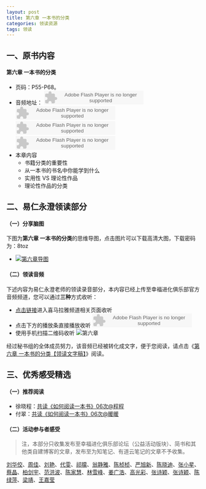 ```yaml
---
layout: post
title: 第六章 一本书的分类
categories: 领读资源
tags: 领读
---
```


## 一、原书内容

#### 第六章 一本书的分类

- 页码：P55-P68。
- 音频地址：
    <object type="application/x-shockwave-flash" id="ximalaya_player" data="http://www.ximalaya.com/swf/sound/orange.swf?id=12173747" width="260" height="36"></object><object type="application/x-shockwave-flash" id="ximalaya_player" data="http://www.ximalaya.com/swf/sound/orange.swf?id=12174626" width="260" height="36"></object><object type="application/x-shockwave-flash" id="ximalaya_player" data="http://www.ximalaya.com/swf/sound/orange.swf?id=12174818" width="260" height="36"></object><object type="application/x-shockwave-flash" id="ximalaya_player" data="http://www.ximalaya.com/swf/sound/orange.swf?id=12174955" width="260" height="36"></object></object>
- 本章内容
	- 书籍分类的重要性
	- 从一本书的书名中你能学到什么
	- 实用性 VS 理论性作品
	- 理论性作品的分类

## 二、易仁永澄领读部分

#### （一）分享脑图

下图为**第六章 一本书的分类**的思维导图，点击图片可以下载高清大图，下载密码为：8toz

- [![第六章导图](http://77fm42.com1.z0.glb.clouddn.com/htrab-nt-s06small.jpg)](http://pan.baidu.com/s/1ntWYt3j)

#### （二）领读音频

下述内容为易仁永澄老师的领读录音部分，本内容已经上传至幸福进化俱乐部官方音频频道，您可以通过**三种**方式收听：

- [点击链接](http://www.ximalaya.com/12605301/sound/12573260)进入喜马拉雅频道相关页面收听
- 点击下方的播放条直接播放收听
	<object type="application/x-shockwave-flash" id="ximalaya_player" data="http://www.ximalaya.com/swf/sound/orange.swf?id=12573260" width="260" height="36"></object>
- 使用手机扫描二维码收听
![第六章](http://77fm42.com1.z0.glb.clouddn.com/htrab-qr-s06.png)

经过秘书组的全体成员努力，该音频已经被转化成文字，便于您阅读，请点击《[第六章 一本书的分类【领读文字稿】](http://htrab.com/sesson06-text/)》阅读。

## 三、优秀感受精选

#### （一）推荐阅读

- 徐晓程：[共读《如何阅读一本书》06次@程程](http://www.jianshu.com/p/d67642b74238)
- 付翠：[共读《如何阅读一本书》06次@暖暖](http://www.jianshu.com/p/6480e2252fc9)

#### （二）活动参与者感受

> 注，本部分只收集发布至幸福进化俱乐部论坛（公益活动版块）、简书和其他类自建博客的文章，发布至为知笔记、有道云笔记的文章不予收集。

[刘华佼](http://mp.weixin.qq.com/s?__biz=MzAxNjUzNzY1Mw==&mid=402184723&idx=1&sn=ce4bef90a24e2f923871082db32b421b&scene=0#wechat_redirect)、[周佳](http://www.jianshu.com/p/723631dcf5f6)、[刘艳](http://www.jianshu.com/p/3ed0380cc8a6)、[代雯](http://www.jianshu.com/p/1213c3a7b025)、[祁曚](http://www.jianshu.com/p/c5e2e59b41f4)、[翁静雅](http://www.jianshu.com/p/107cd471e03f)、[陈桢桢](http://www.jianshu.com/p/c4749280b925)、[严旭新](http://www.jianshu.com/p/621c54133cdc)、[陈晓迪](http://www.jianshu.com/p/38c47fc3ca93)、[张小星](http://fromwiz.com/share/s/10bxJH2YkA3G245_Bc0dRhtl0WnE4111Xk3t2pc3K-35XiVD)、[蔡晶](http://www.jianshu.com/p/afb4f9d9e9ed)、[柏剑宇](http://www.jianshu.com/p/81a5cd54b693)、[范洪波](http://www.jianshu.com/p/c4c2645e9a02?utm_campaign=hugo&utm_medium=reader_share&utm_content=note)、[陈家慧](http://www.jianshu.com/p/cabfb364295a)、[林雪峰](http://www.jianshu.com/p/b88fb426b589)、[姜广浩](http://www.jianshu.com/p/c6ed8fd0b562)、[高光彩](http://www.jianshu.com/p/41f458b88b53)、[张诗颖](http://www.jianshu.com/p/ad0cde6cfc64)、[张诗颖](http://www.jianshu.com/p/d5e4d71669eb)、[陈绿萍](http://www.jianshu.com/p/d41445f5334a)、[梁靖](http://www.jianshu.com/p/bc847b813e74)、[王嘉莹](http://www.jianshu.com/p/4a7aa9a03632)
